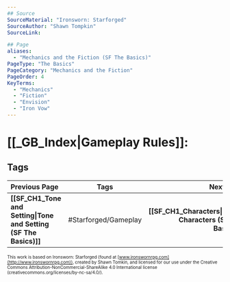 ```yaml
---
## Source
SourceMaterial: "Ironsworn: Starforged"
SourceAuthor: "Shawn Tompkin"
SourceLink: 

## Page
aliases:
  - "Mechanics and the Fiction (SF The Basics)"
PageType: "The Basics"
PageCategory: "Mechanics and the Fiction"
PageOrder: 4
KeyTerms:
  - "Mechanics"
  - "Fiction"
  - "Envision"
  - "Iron Vow"
---
```

# [[_GB_Index|Gameplay Rules]]: 

## Tags
| Previous Page | Tags | Next Page |
|:--- |:---:| ---:|
| **[[SF_CH1_Tone and Setting\|Tone and Setting (SF The Basics)]]** | #Starforged/Gameplay | **[[SF_CH1_Characters\|Player Characters (SF The Basics)]]** |

<font size=-2>This work is based on Ironsworn: Starforged (found at [www.ironswornrpg.com](http://www.ironswornrpg.com)), created by Shawn Tomkin, and licensed for our use under the Creative Commons Attribution-NonCommercial-ShareAlike 4.0 International license  (creativecommons.org/licenses/by-nc-sa/4.0/).</font>
